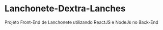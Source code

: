 # Lanchonete-Dextra-Lanches
Projeto Front-End de Lanchonete utilizando ReactJS e NodeJs no Back-End
